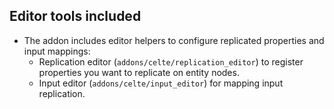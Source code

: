 ## Editor tools included

- The addon includes editor helpers to configure replicated properties and input mappings:
  - Replication editor (`addons/celte/replication_editor`) to register properties you want to replicate on entity nodes.
  - Input editor (`addons/celte/input_editor`) for mapping input replication.

